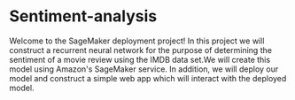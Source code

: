 # Sentiment-analysis
Welcome to the SageMaker deployment project! In this project we will construct a recurrent neural network for the purpose of determining the sentiment of a movie review using the IMDB data set.We will create this model using Amazon's SageMaker service. In addition, we will deploy our model and construct a simple web app which will interact with the deployed model.
